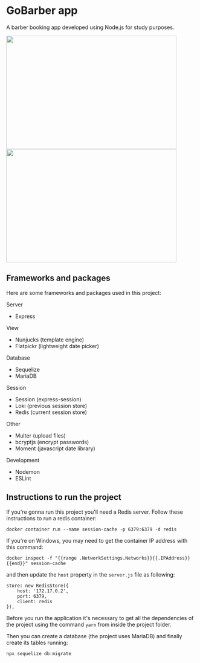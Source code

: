 # GoBarber app

A barber booking app developed using Node.js for study purposes.

<div>
<img src="https://user-images.githubusercontent.com/4960681/149249344-190dd516-3c46-42e8-9227-b4504903b731.png" width="450" height="300" />
<img src="https://user-images.githubusercontent.com/4960681/149254470-93944c4f-89a0-4ed8-b661-b38e7dd42b6e.png" width="450" height="300" />
</div>

## Frameworks and packages

Here are some frameworks and packages used in this project:

Server

-   Express

View

-   Nunjucks (template engine)
-   Flatpickr (lightweight date picker)

Database

-   Sequelize
-   MariaDB

Session

-   Session (express-session)
-   Loki (previous session store)
-   Redis (current session store)

Other

-   Multer (upload files)
-   bcryptjs (encrypt passwords)
-   Moment (javascript date library)

Development

-   Nodemon
-   ESLint

## Instructions to run the project

If you're gonna run this project you'll need a Redis server. Follow these instructions to run a redis container:

`docker container run --name session-cache -p 6379:6379 -d redis`

If you're on Windows, you may need to get the container IP address with this command:

`docker inspect -f "{{range .NetworkSettings.Networks}}{{.IPAddress}}{{end}}" session-cache`

and then update the `host` property in the `server.js` file as following:

```
store: new RedisStore({
    host: '172.17.0.2',
    port: 6379,
    client: redis
}),
```

Before you run the application it's necessary to get all the dependencies of the project using the command `yarn` from inside the project folder.

Then you can create a database (the project uses MariaDB) and finally create its tables running:

`npx sequelize db:migrate`
